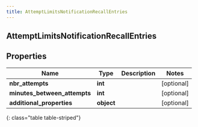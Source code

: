 ```yaml
---
title: AttemptLimitsNotificationRecallEntries
---
```

## AttemptLimitsNotificationRecallEntries

## Properties

|Name | Type | Description | Notes|
|------------ | ------------- | ------------- | -------------|
| **nbr_attempts** | **int** |  | [optional] |
| **minutes_between_attempts** | **int** |  | [optional] |
| **additional_properties** | **object** |  | [optional] |
{: class="table table-striped"}


